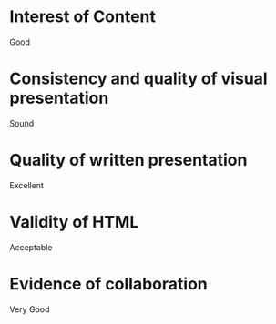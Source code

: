 # Interest of Content
Good
# Consistency and quality of visual presentation
Sound
# Quality of written presentation
Excellent
# Validity of HTML
Acceptable
# Evidence of collaboration
Very Good